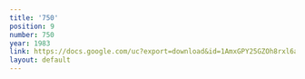 ```yaml
---
title: '750'
position: 9
number: 750
year: 1983
link: https://docs.google.com/uc?export=download&id=1AmxGPY25GZOh8rxl6a-fl1KxHOGoA6P2
layout: default
---
```



